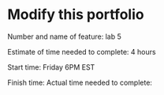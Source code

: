 # Modify this portfolio

Number and name of feature: lab 5

Estimate of time needed to complete: 4 hours

Start time: Friday 6PM EST

Finish time: 
Actual time needed to complete: 